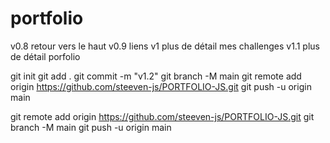 # portfolio
v0.8 retour vers le haut
v0.9 liens
v1 plus de détail mes challenges
v1.1 plus de détail porfolio

git init
git add .
git commit -m "v1.2"
git branch -M main
git remote add origin https://github.com/steeven-js/PORTFOLIO-JS.git
git push -u origin main

git remote add origin https://github.com/steeven-js/PORTFOLIO-JS.git
git branch -M main
git push -u origin main


